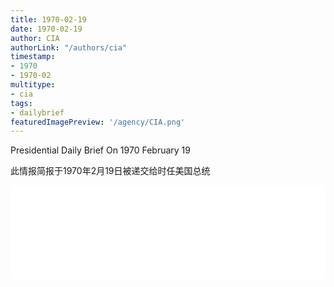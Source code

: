 ```yaml
---
title: 1970-02-19
date: 1970-02-19
author: CIA 
authorLink: "/authors/cia"
timestamp: 
- 1970
- 1970-02
multitype: 
- cia
tags: 
- dailybrief
featuredImagePreview: '/agency/CIA.png'
---
```



Presidential Daily Brief On 1970 February 19

此情报简报于1970年2月19日被递交给时任美国总统

<!--more-->





<div id="over" style="width:100%; overflow:hidden"> <iframe id="sFrame" name="sFrame" frameborder="no" border="0"  allowfullscreen marginwidth="0" scrolling="no" src = " /CIA/1970-02-19.html "  style = " position:absulute; width: 806px; top: 300;" > </iframe> </div>